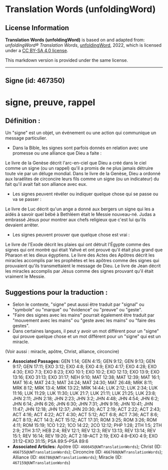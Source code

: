 # Translation Words (unfoldingWord)

## License Information

**Translation Words (unfoldingWord)** is based on and adapted from: _unfoldingWord® Translation Words_, [unfoldingWord](https://unfoldingword.org/utw), 2022, which is licensed under a [CC BY-SA 4.0 license](https://creativecommons.org/licenses/by-sa/4.0/legalcode.en).

This markdown version is provided under the same license.



--------------------------------

## Signe (id: 467350)

signe, preuve, rappel
=====================

Définition :
------------

Un "signe" est un objet, un événement ou une action qui communique un message particulier.

* Dans la Bible, les signes sont parfois donnés en relation avec une promesse ou une alliance que Dieu a faite :

Le livre de la Genèse décrit l'arc\-en\-ciel que Dieu a créé dans le ciel comme un signe (ou un rappel) qu'il a promis de ne plus jamais détruire toute vie par un déluge mondial. Dans le livre de la Genèse, Dieu a ordonné aux Israélites de circoncire leurs fils comme un signe (ou un indicateur) du fait qu'il avait fait son alliance avec eux.

* Les signes peuvent révéler ou indiquer quelque chose qui se passe ou va se passer :

Le livre de Luc décrit qu'un ange a donné aux bergers un signe qui les a aidés à savoir quel bébé à Bethléem était le Messie nouveau\-né. Judas a embrassé Jésus pour montrer aux chefs religieux que c'est lui qu'ils devaient arrêter.

* Les signes peuvent prouver que quelque chose est vrai :

Le livre de l'Exode décrit les plaies qui ont détruit l'Égypte comme des signes qui ont montré qui était Yahvé et ont prouvé qu'il était plus grand que Pharaon et les dieux égyptiens. Le livre des Actes des Apôtres décrit les miracles accomplis par les prophètes et les apôtres comme des signes qui prouvaient qu'ils transmettaient le message de Dieu. Le livre de Jean décrit les miracles accomplis par Jésus comme des signes prouvant qu'il était vraiment le Messie.

Suggestions pour la traduction :
--------------------------------

* Selon le contexte, "signe" peut aussi être traduit par "signal" ou "symbole" ou "marque" ou "évidence" ou "preuve" ou "geste".
* "Faire des signes avec les mains" pourrait également être traduit par "mouvement avec les mains" ou "geste avec les mains" ou "faire des gestes".
* Dans certaines langues, il peut y avoir un mot différent pour un "signe" qui prouve quelque chose et un mot différent pour un "signe" qui est un miracle.

(Voir aussi : miracle, apôtre, Christ, alliance, circoncire)

* **Associated Passages:** GEN 1:14; GEN 4:15; GEN 9:12; GEN 9:13; GEN 9:17; GEN 17:11; EXO 3:12; EXO 4:8; EXO 4:9; EXO 4:17; EXO 4:28; EXO 4:30; EXO 7:3; EXO 8:23; EXO 10:1; EXO 10:2; EXO 12:13; EXO 13:9; EXO 13:16; EXO 31:13; EXO 31:17; NEH 9:10; MAT 12:38; MAT 12:39; MAT 16:1; MAT 16:4; MAT 24:3; MAT 24:24; MAT 24:30; MAT 26:48; MRK 8:11; MRK 8:12; MRK 13:4; MRK 13:22; MRK 14:44; LUK 2:12; LUK 2:34; LUK 11:16; LUK 11:29; LUK 11:30; LUK 21:7; LUK 21:11; LUK 21:25; LUK 23:8; JHN 2:11; JHN 2:18; JHN 2:23; JHN 3:2; JHN 4:48; JHN 4:54; JHN 6:2; JHN 6:14; JHN 6:26; JHN 6:30; JHN 7:31; JHN 9:16; JHN 10:41; JHN 11:47; JHN 12:18; JHN 12:37; JHN 20:30; ACT 2:19; ACT 2:22; ACT 2:43; ACT 4:16; ACT 4:22; ACT 4:30; ACT 5:12; ACT 6:8; ACT 7:36; ACT 8:6; ACT 8:13; ACT 14:3; ACT 15:12; ACT 17:31; ROM 3:25; ROM 3:26; ROM 4:11; ROM 15:19; 1CO 1:22; 1CO 14:22; 2CO 12:12; PHP 1:28; 2TH 1:5; 2TH 2:9; 2TH 3:17; HEB 2:4; REV 12:1; REV 12:3; REV 13:13; REV 13:14; REV 15:1; REV 16:14; REV 19:20; ACT 2:18–ACT 2:19; EXO 4:8–EXO 4:9; EXO 31:12–EXO 31:15; PSA 89:5–PSA 89:6
* **Associated Articles:** Apôtre (ID: `466645@UWTranslationWords`); Christ (ID: `466755@UWTranslationWords`); Circoncire (ID: `466760@UWTranslationWords`); Alliance (ID: `466786@UWTranslationWords`); Miracle (ID: `467159@UWTranslationWords`)

